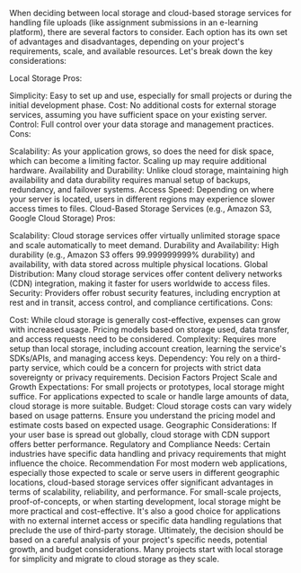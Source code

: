 When deciding between local storage and cloud-based storage services for handling file uploads (like assignment submissions in an e-learning platform), there are several factors to consider. Each option has its own set of advantages and disadvantages, depending on your project's requirements, scale, and available resources. Let's break down the key considerations:

Local Storage
Pros:

Simplicity: Easy to set up and use, especially for small projects or during the initial development phase.
Cost: No additional costs for external storage services, assuming you have sufficient space on your existing server.
Control: Full control over your data storage and management practices.
Cons:

Scalability: As your application grows, so does the need for disk space, which can become a limiting factor. Scaling up may require additional hardware.
Availability and Durability: Unlike cloud storage, maintaining high availability and data durability requires manual setup of backups, redundancy, and failover systems.
Access Speed: Depending on where your server is located, users in different regions may experience slower access times to files.
Cloud-Based Storage Services (e.g., Amazon S3, Google Cloud Storage)
Pros:

Scalability: Cloud storage services offer virtually unlimited storage space and scale automatically to meet demand.
Durability and Availability: High durability (e.g., Amazon S3 offers 99.999999999% durability) and availability, with data stored across multiple physical locations.
Global Distribution: Many cloud storage services offer content delivery networks (CDN) integration, making it faster for users worldwide to access files.
Security: Providers offer robust security features, including encryption at rest and in transit, access control, and compliance certifications.
Cons:

Cost: While cloud storage is generally cost-effective, expenses can grow with increased usage. Pricing models based on storage used, data transfer, and access requests need to be considered.
Complexity: Requires more setup than local storage, including account creation, learning the service's SDKs/APIs, and managing access keys.
Dependency: You rely on a third-party service, which could be a concern for projects with strict data sovereignty or privacy requirements.
Decision Factors
Project Scale and Growth Expectations: For small projects or prototypes, local storage might suffice. For applications expected to scale or handle large amounts of data, cloud storage is more suitable.
Budget: Cloud storage costs can vary widely based on usage patterns. Ensure you understand the pricing model and estimate costs based on expected usage.
Geographic Considerations: If your user base is spread out globally, cloud storage with CDN support offers better performance.
Regulatory and Compliance Needs: Certain industries have specific data handling and privacy requirements that might influence the choice.
Recommendation
For most modern web applications, especially those expected to scale or serve users in different geographic locations, cloud-based storage services offer significant advantages in terms of scalability, reliability, and performance.
For small-scale projects, proof-of-concepts, or when starting development, local storage might be more practical and cost-effective. It's also a good choice for applications with no external internet access or specific data handling regulations that preclude the use of third-party storage.
Ultimately, the decision should be based on a careful analysis of your project's specific needs, potential growth, and budget considerations. Many projects start with local storage for simplicity and migrate to cloud storage as they scale.